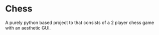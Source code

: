 # Chess
A  purely python based project to that consists of a 2 player chess game with an aesthetic GUI. 
